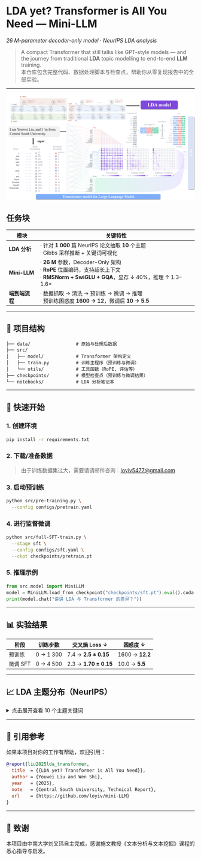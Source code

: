 # LDA yet? Transformer is All You Need — Mini-LLM  
*26 M-parameter decoder-only model · NeurIPS LDA analysis*

> A compact Transformer that still talks like GPT-style models — and the journey from traditional **LDA** topic modelling to end-to-end **LLM** training.  
> 本仓库包含完整代码、数据处理脚本与检查点，帮助你从零复现报告中的全部实验。

---
![模型结构图](arch.png)
## 任务块

| 模块             | 关键特性                                                                 |
|------------------|--------------------------------------------------------------------------|
| **LDA 分析**     | · 针对 **1 000** 篇 NeurIPS 论文抽取 **10** 个主题<br>· Gibbs 采样推断 + 关键词可视化 |
| **Mini-LLM**     | · **26 M** 参数，Decoder-Only 架构<br>· **RoPE** 位置编码，支持超长上下文<br>· **RMSNorm + SwiGLU + GQA**，显存 ↓ 40%，推理 ↑ 1.3–1.6× |
| **端到端流程**   | · 数据抓取 → 清洗 → 预训练 → 微调 → 推理<br>· 预训练困惑度 **1600 → 12**，微调后 **10 → 5.5** |

---

## 📂 项目结构

```
├── data/                 # 原始与处理后数据
├── src/
│   ├── model/            # Transformer 架构定义
│   ├── train.py          # 训练主程序（预训练与微调）
│   └── utils/            # 工具函数（RoPE, 评估等）
├── checkpoints/          # 模型检查点（预训练与微调结果）
└── notebooks/            # LDA 分析笔记本
```

---

## 🚀 快速开始

### 1. 创建环境
```bash
pip install -r requirements.txt
```

### 2. 下载/准备数据
> 由于训练数据集过大，需要请请邮件咨询：loyiv5477@gmail.com

### 3. 启动预训练
```bash
python src/pre-training.py \
  --config configs/pretrain.yaml
```

### 4. 进行监督微调
```bash
python src/full-SFT-train.py \
  --stage sft \
  --config configs/sft.yaml \
  --ckpt checkpoints/pretrain.pt
```

### 5. 推理示例
```python
from src.model import MiniLLM
model = MiniLLM.load_from_checkpoint("checkpoints/sft.pt").eval().cuda()
print(model.chat("讲讲 LDA 与 Transformer 的差异？"))
```

---

## 📊 实验结果

| 阶段     | 训练步数    | 交叉熵 Loss ↓        | 困惑度 ↓          |
|----------|-------------|----------------------|-------------------|
| 预训练   | 0 → 1 300   | 7.4 → **2.5 ± 0.15** | 1600 → **12.2**   |
| 微调 SFT | 0 → 4 500   | 2.3 → **1.70 ± 0.15**| 10.0 → **5.5**    |

---

## 📈 LDA 主题分布（NeurIPS）

<details>
<summary>点击展开查看 10 个主题关键词</summary>

- **Topic 0** Model construction & training  
- **Topic 1** Data-driven methods  
- **Topic 2** Optimization algorithms  
- **Topic 3** Deep architectures  
- **Topic 4** Bayesian methods  
- **Topic 5** Reinforcement learning  
- **Topic 6** Natural language processing  
- **Topic 7** Generative models  
- **Topic 8** Graph & structured data  
- **Topic 9** Visual / speech recognition  

</details>

---

## 📝 引用参考

如果本项目对你的工作有帮助，欢迎引用：

```bibtex
@report{liu2025lda_transformer,
  title  = {{LDA yet? Transformer is All You Need}},
  author = {Youwei Liu and Wen Shi},
  year   = {2025},
  note   = {Central South University, Technical Report},
  url    = {https://github.com/loyiv/mini-LLM}
}
```

---




## 🙏 致谢

本项目由中南大学刘又玮自主完成，感谢施文教授《文本分析与文本挖掘》课程的悉心指导与启发。
